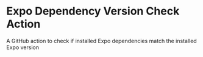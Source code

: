 # Expo Dependency Version Check Action

A GitHub action to check if installed Expo dependencies match the installed Expo version

